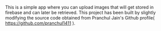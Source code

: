 This is a simple app where you can upload images that will get stored in firebase and can later be retrieved. This project has been built by slightly modifying the source code obtained from Pranchul Jain's Github profile( https://github.com/pranchul1411 ).



